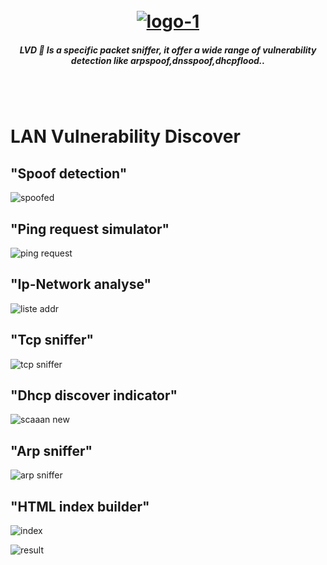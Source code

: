 <h1 align="center">
  <br>
  <a href="https://github.com/omarbenabdejlil/sniffer"><img src=https://i.ibb.co/WHDjR5y/logo-1.png" alt="logo-1" border="0"></a>
</h1>

<h5 align="center">LVD 🐅 Is a specific packet sniffer, it offer a wide range of vulnerability detection like arpspoof,dnsspoof,dhcpflood.. </h5><br><br>

# LAN Vulnerability Discover
## "Spoof detection"
![spoofed](https://user-images.githubusercontent.com/42030023/73828905-5c116600-4802-11ea-8946-1d284b4dbf51.png)

## "Ping request simulator"
![ping request](https://user-images.githubusercontent.com/42030023/73829133-c4f8de00-4802-11ea-98af-9a5cf139cebc.png)

## "Ip-Network analyse"
![liste addr](https://user-images.githubusercontent.com/42030023/73831514-c5937380-4806-11ea-989e-cc9e05842405.png)

## "Tcp sniffer" 
![tcp sniffer](https://user-images.githubusercontent.com/42030023/73831574-dcd26100-4806-11ea-98e6-16e49a3c9442.png)

## "Dhcp discover indicator" 
![scaaan new](https://user-images.githubusercontent.com/42030023/73831716-11461d00-4807-11ea-8c31-e08cbb38b4d1.png)

## "Arp sniffer" 
![arp sniffer](https://user-images.githubusercontent.com/42030023/73831868-52d6c800-4807-11ea-87f9-66856685a0ac.png)

## "HTML index builder" 
![index](https://user-images.githubusercontent.com/42030023/73831952-844f9380-4807-11ea-80a0-c0f593f9809f.png)

![result](https://user-images.githubusercontent.com/42030023/73832089-cbd61f80-4807-11ea-9496-9d5a9277e30a.png)
